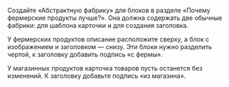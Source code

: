 Создайте «Абстрактную фабрику» для блоков в разделе «Почему фермерские продукты лучше?». Она должна содержать две обычные фабрики: для шаблона карточки и для создания заголовка.

У фермерских продуктов описание расположите сверху, а блок с изображением и заголовком — снизу. Эти блоки нужно разделить чертой, к заголовку добавить подпись «с фермы».

У магазинных продуктов карточка товаров пусть останется без изменений. К заголовку добавьте подпись «из магазина».